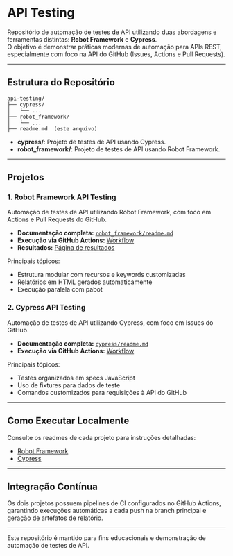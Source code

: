 # API Testing

Repositório de automação de testes de API utilizando duas abordagens e ferramentas distintas: **Robot Framework** e **Cypress**.  
O objetivo é demonstrar práticas modernas de automação para APIs REST, especialmente com foco na API do GitHub (Issues, Actions e Pull Requests).

---

## Estrutura do Repositório

```
api-testing/
├── cypress/
│   └── ...
├── robot_framework/
│   └── ...
├── readme.md  (este arquivo)
```

- **cypress/**: Projeto de testes de API usando Cypress.
- **robot_framework/**: Projeto de testes de API usando Robot Framework.

---

## Projetos

### 1. Robot Framework API Testing

Automação de testes de API utilizando Robot Framework, com foco em Actions e Pull Requests do GitHub.

- **Documentação completa:** [`robot_framework/readme.md`](robot_framework/readme.md)
- **Execução via GitHub Actions:** [Workflow](https://github.com/lauraFCa/api-testing/actions/workflows/robot_api_tests.yml)
- **Resultados:** [Página de resultados](https://laurafca.github.io/api-testing/)

Principais tópicos:
- Estrutura modular com recursos e keywords customizadas
- Relatórios em HTML gerados automaticamente
- Execução paralela com pabot

### 2. Cypress API Testing

Automação de testes de API utilizando Cypress, com foco em Issues do GitHub.

- **Documentação completa:** [`cypress/readme.md`](cypress/readme.md)
- **Execução via GitHub Actions:** [Workflow](https://github.com/lauraFCa/api-testing/actions/workflows/cypress_api_tests.yml)

Principais tópicos:
- Testes organizados em specs JavaScript
- Uso de fixtures para dados de teste
- Comandos customizados para requisições à API do GitHub

---

## Como Executar Localmente

Consulte os readmes de cada projeto para instruções detalhadas:
- [Robot Framework](robot_framework/readme.md)
- [Cypress](cypress/readme.md)

---

## Integração Contínua

Os dois projetos possuem pipelines de CI configurados no GitHub Actions, garantindo execuções automáticas a cada push na branch principal e geração de artefatos de relatório.

---

Este repositório é mantido para fins educacionais e demonstração de automação de testes de API.
